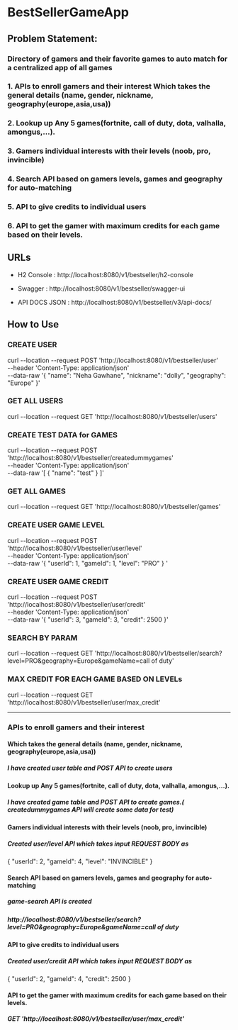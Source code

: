 # BestSellerGameApp

## Problem Statement:
### Directory of gamers and their favorite games to auto match for a centralized app of all games

### 1. APIs to enroll gamers and their interest Which takes the general details (name, gender, nickname, geography(europe,asia,usa))
### 2. Lookup up Any 5 games(fortnite, call of duty, dota, valhalla, amongus,…).
### 3. Gamers individual interests with their levels (noob, pro, invincible)
### 4. Search API based on gamers levels, games and geography for auto-matching
### 5. API to give credits to individual users
### 6. API to get the gamer with maximum credits for each game based on their levels.

## URLs
* H2 Console : 
http://localhost:8080/v1/bestseller/h2-console

* Swagger :
http://localhost:8080/v1/bestseller/swagger-ui

* API DOCS JSON :
http://localhost:8080/v1/bestseller/v3/api-docs/

## How to Use
### CREATE USER
curl --location --request POST 'http://localhost:8080/v1/bestseller/user' \
--header 'Content-Type: application/json' \
--data-raw '{
  "name": "Neha Gawhane",
  "nickname": "dolly",
  "geography": "Europe"
}'

### GET ALL USERS
curl --location --request GET 'http://localhost:8080/v1/bestseller/users'

### CREATE TEST DATA for GAMES
curl --location --request POST 'http://localhost:8080/v1/bestseller/createdummygames' \
--header 'Content-Type: application/json' \
--data-raw '[
  {
    "name": "test"
  }
]'

### GET ALL GAMES
curl --location --request GET 'http://localhost:8080/v1/bestseller/games'

### CREATE USER GAME LEVEL
curl --location --request POST 'http://localhost:8080/v1/bestseller/user/level' \
--header 'Content-Type: application/json' \
--data-raw '{
  "userId": 1,
  "gameId": 1,
  "level": "PRO"
}
'

### CREATE USER GAME CREDIT
curl --location --request POST 'http://localhost:8080/v1/bestseller/user/credit' \
--header 'Content-Type: application/json' \
--data-raw '{
  "userId": 3,
  "gameId": 3,
  "credit": 2500
}'

### SEARCH BY PARAM
curl --location --request GET 'http://localhost:8080/v1/bestseller/search?level=PRO&geography=Europe&gameName=call of duty'

### MAX CREDIT FOR EACH GAME BASED ON LEVELs
curl --location --request GET 'http://localhost:8080/v1/bestseller/user/max_credit'



--------------------------------------------------------------------------------------------------------------------------------------------------------------------

### APIs to enroll gamers and their interest
#### Which takes the general details (name, gender, nickname, geography(europe,asia,usa))
#####  I have created user table and POST API to create users
#### Lookup up Any 5 games(fortnite, call of duty, dota, valhalla, amongus,…).
#####  I have created game table and POST API to create games.( createdummygames API will create some data for test)
#### Gamers individual interests with their levels (noob, pro, invincible)
##### Created user/level API which takes input REQUEST BODY as 
{
  "userId": 2,
  "gameId": 4,
  "level": "INVINCIBLE"
}
	
####	Search API based on gamers levels, games and geography for auto-matching
##### 	game-search API  is created
##### http://localhost:8080/v1/bestseller/search?level=PRO&geography=Europe&gameName=call of duty
####	API to give credits to individual users
#####	Created user/credit API which takes input REQUEST BODY as 
{
  "userId": 2,
  "gameId": 4,
  "credit": 2500
}
####	API to get the gamer with maximum credits for each game based on their levels.
#####	GET 'http://localhost:8080/v1/bestseller/user/max_credit'

